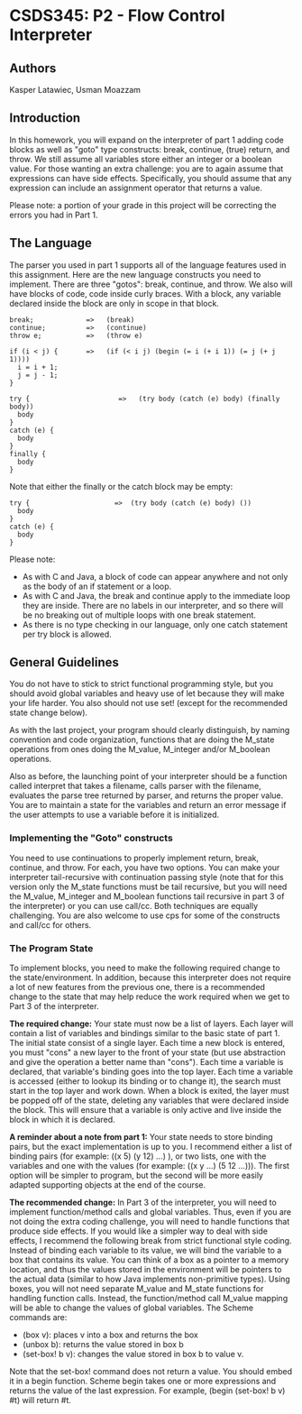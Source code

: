 # CSDS345: P2 - Flow Control Interpreter

## Authors

Kasper Latawiec, Usman Moazzam

## Introduction

In this homework, you will expand on the interpreter of part 1 adding code blocks as well as "goto" type constructs: break, continue, (true) return, and throw. We still assume all variables store either an integer or a boolean value. For those wanting an extra challenge: you are to again assume that expressions can have side effects. Specifically, you should assume that any expression can include an assignment operator that returns a value.

Please note: a portion of your grade in this project will be correcting the errors you had in Part 1.

## The Language

The parser you used in part 1 supports all of the language features used in this assignment. Here are the new language constructs you need to implement.  There are three "gotos": break, continue, and throw.  We also will have blocks of code, code inside curly braces.  With a block, any variable declared inside the block are only in scope in that block.

```
break;             =>   (break)
continue;          =>   (continue)
throw e;           =>   (throw e)

if (i < j) {       =>   (if (< i j) (begin (= i (+ i 1)) (= j (+ j 1))))
  i = i + 1;
  j = j - 1;
}

try {                      =>   (try body (catch (e) body) (finally body))
  body
}
catch (e) {
  body
}
finally {
  body
}
```

Note that either the finally or the catch block may be empty:

```
try {                     =>  (try body (catch (e) body) ())
  body
}
catch (e) {
  body
}
```

Please note:

* As with C and Java, a block of code can appear anywhere and not only as the body of an if statement or a loop.
* As with C and Java, the break and continue apply to the immediate loop they are inside. There are no labels in our interpreter, and so there will be no breaking out of multiple loops with one break statement.
* As there is no type checking in our language, only one catch statement per try block is allowed.

## General Guidelines

You do not have to stick to strict functional programming style, but you should avoid global variables and heavy use of let because they will make your life harder. You also should not use set! (except for the recommended state change below).

As with the last project, your program should clearly distinguish, by naming convention and code organization, functions that are doing the M_state operations from ones doing the M_value, M_integer and/or M_boolean operations.

Also as before, the launching point of your interpreter should be a function called interpret that takes a filename, calls parser with the filename, evaluates the parse tree returned by parser, and returns the proper value. You are to maintain a state for the variables and return an error message if the user attempts to use a variable before it is initialized.

### Implementing the "Goto" constructs

You need to use continuations to properly implement return, break, continue, and throw. For each, you have two options. You can make your interpreter tail-recursive with continuation passing style (note that for this version only the M_state functions must be tail recursive, but you will need the M_value, M_integer and M_boolean functions tail recursive in part 3 of the interpreter) or you can use call/cc. Both techniques are equally challenging. You are also welcome to use cps for some of the constructs and call/cc for others.

### The Program State

To implement blocks, you need to make the following required change to the state/environment. In addition, because this interpreter does not require a lot of new features from the previous one, there is a recommended change to the state that may help reduce the work required when we get to Part 3 of the interpreter.

**The required change:** Your state must now be a list of layers. Each layer will contain a list of variables and bindings similar to the basic state of part 1. The initial state consist of a single layer. Each time a new block is entered, you must "cons" a new layer to the front of your state (but use abstraction and give the operation a better name than "cons"). Each time a variable is declared, that variable's binding goes into the top layer. Each time a variable is accessed (either to lookup its binding or to change it), the search must start in the top layer and work down. When a block is exited, the layer must be popped off of the state, deleting any variables that were declared inside the block.  This will ensure that a variable is only active and live inside the block in which it is declared.

**A reminder about a note from part 1:** Your state needs to store binding pairs, but the exact implementation is up to you. I recommend either a list of binding pairs (for example: ((x 5) (y 12) ...) ), or two lists, one with the variables and one with the values (for example: ((x y ...) (5 12 ...))). The first option will be simpler to program, but the second will be more easily adapted supporting objects at the end of the course.

**The recommended change:** In Part 3 of the interpreter, you will need to implement function/method calls and global variables. Thus, even if you are not doing the extra coding challenge, you will need to handle functions that produce side effects. If you would like a simpler way to deal with side effects, I recommend the following break from strict functional style coding. Instead of binding each variable to its value, we will bind the variable to a box that contains its value. You can think of a box as a pointer to a memory location, and thus the values stored in the environment will be pointers to the actual data (similar to how Java implements non-primitive types). Using boxes, you will not need separate M_value and M_state functions for handling function calls. Instead, the function/method call M_value mapping will be able to change the values of global variables. The Scheme commands are:

* (box v): places v into a box and returns the box
* (unbox b): returns the value stored in box b
* (set-box! b v): changes the value stored in box b to value v.

Note that the set-box! command does not return a value. You should embed it in a begin function. Scheme begin takes one or more expressions and returns the value of the last expression. For example, (begin (set-box! b v) #t) will return #t.
